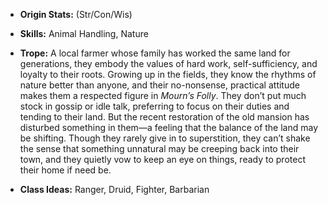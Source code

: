 - **Origin Stats:** (Str/Con/Wis)
    
- **Skills:** Animal Handling, Nature
    
- **Trope:** A local farmer whose family has worked the same land for generations, they embody the values of hard work, self-sufficiency, and loyalty to their roots. Growing up in the fields, they know the rhythms of nature better than anyone, and their no-nonsense, practical attitude makes them a respected figure in _Mourn’s Folly_. They don’t put much stock in gossip or idle talk, preferring to focus on their duties and tending to their land. But the recent restoration of the old mansion has disturbed something in them—a feeling that the balance of the land may be shifting. Though they rarely give in to superstition, they can’t shake the sense that something unnatural may be creeping back into their town, and they quietly vow to keep an eye on things, ready to protect their home if need be.
    
- **Class Ideas:** Ranger, Druid, Fighter, Barbarian
